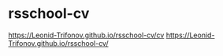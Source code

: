 # rsschool-cv
https://Leonid-Trifonov.github.io/rsschool-cv/cv
https://Leonid-Trifonov.github.io/rsschool-cv/
